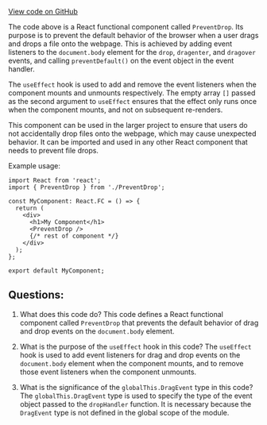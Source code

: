 [View code on GitHub](https://github.com/technologiestiftung/kulturdaten-frontend/blob/master/lib/PreventDrop.tsx)

The code above is a React functional component called `PreventDrop`. Its purpose is to prevent the default behavior of the browser when a user drags and drops a file onto the webpage. This is achieved by adding event listeners to the `document.body` element for the `drop`, `dragenter`, and `dragover` events, and calling `preventDefault()` on the event object in the event handler. 

The `useEffect` hook is used to add and remove the event listeners when the component mounts and unmounts respectively. The empty array `[]` passed as the second argument to `useEffect` ensures that the effect only runs once when the component mounts, and not on subsequent re-renders. 

This component can be used in the larger project to ensure that users do not accidentally drop files onto the webpage, which may cause unexpected behavior. It can be imported and used in any other React component that needs to prevent file drops. 

Example usage:

```
import React from 'react';
import { PreventDrop } from './PreventDrop';

const MyComponent: React.FC = () => {
  return (
    <div>
      <h1>My Component</h1>
      <PreventDrop />
      {/* rest of component */}
    </div>
  );
};

export default MyComponent;
```
## Questions: 
 1. What does this code do?
   This code defines a React functional component called `PreventDrop` that prevents the default behavior of drag and drop events on the `document.body` element.

2. What is the purpose of the `useEffect` hook in this code?
   The `useEffect` hook is used to add event listeners for drag and drop events on the `document.body` element when the component mounts, and to remove those event listeners when the component unmounts.

3. What is the significance of the `globalThis.DragEvent` type in this code?
   The `globalThis.DragEvent` type is used to specify the type of the event object passed to the `dropHandler` function. It is necessary because the `DragEvent` type is not defined in the global scope of the module.